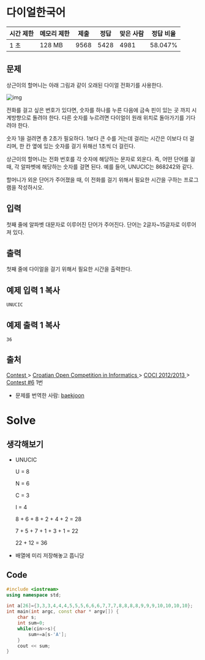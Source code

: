 # 다이얼한국어   

| 시간 제한 | 메모리 제한 | 제출 | 정답 | 맞은 사람 | 정답 비율 |
| --------- | ----------- | ---- | ---- | --------- | --------- |
| 1 초      | 128 MB      | 9568 | 5428 | 4981      | 58.047%   |

## 문제

상근이의 할머니는 아래 그림과 같이 오래된 다이얼 전화기를 사용한다.

![img](https://www.acmicpc.net/upload/images/dial.png)

전화를 걸고 싶은 번호가 있다면, 숫자를 하나를 누른 다음에 금속 핀이 있는 곳 까지 시계방향으로 돌려야 한다. 다른 숫자를 누르려면 다이얼이 원래 위치로 돌아가기를 기다려야 한다.

숫자 1을 걸려면 총 2초가 필요하다. 1보다 큰 수를 거는데 걸리는 시간은 이보다 더 걸리며, 한 칸 옆에 있는 숫자를 걸기 위해선 1초씩 더 걸린다.

상근이의 할머니는 전화 번호를 각 숫자에 해당하는 문자로 외운다. 즉, 어떤 단어를 걸 때, 각 알파벳에 해당하는 숫자를 걸면 된다. 예를 들어, UNUCIC는 868242와 같다.

할머니가 외운 단어가 주어졌을 때, 이 전화를 걸기 위해서 필요한 시간을 구하는 프로그램을 작성하시오.

## 입력

첫째 줄에 알파벳 대문자로 이루어진 단어가 주어진다. 단어는 2글자~15글자로 이루어져 있다.

## 출력

첫째 줄에 다이얼을 걸기 위해서 필요한 시간을 출력한다.

## 예제 입력 1 복사

```
UNUCIC
```

## 예제 출력 1 복사

```
36
```



## 출처

[Contest ](https://www.acmicpc.net/category/45)> [Croatian Open Competition in Informatics ](https://www.acmicpc.net/category/17)> [COCI 2012/2013 ](https://www.acmicpc.net/category/18)> [Contest #6](https://www.acmicpc.net/category/detail/560) 1번

- 문제를 번역한 사람: [baekjoon](https://www.acmicpc.net/user/baekjoon)



# Solve

## 생각해보기

- UNUCIC 

  U = 8 

  N = 6 

  C = 3 

  I = 4

  8 + 6 + 8 + 2 + 4 + 2 = 28 

  7 + 5 + 7 + 1 + 3 + 1 = 22

  22 + 12 = 36

- 배열에 미리 저장해놓고 풉니당



## Code

```C++
#include <iostream>
using namespace std;

int a[26]={3,3,3,4,4,4,5,5,5,6,6,6,7,7,7,8,8,8,8,9,9,9,10,10,10,10};
int main(int argc, const char * argv[]) {
    char s;
    int sum=0;
    while(cin>>s){
        sum+=a[s-'A'];
    }
    cout << sum;
}

```

